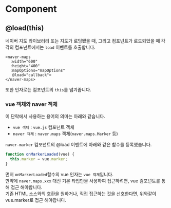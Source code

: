 # Component
## @load(this)
네이버 지도 라이브러리 또는 지도가 로딩됐을 때, 그리고 컴포넌트가 로드되었을 때 각각의 컴포넌트에서는 `load` 이벤트를 호출합니다.
```vue
<naver-maps 
  :width="600" 
  :height="400" 
  :mapOptions="mapOptions"
   @load="callback">
</naver-maps>
```
또한 인자로는 컴포넌트의 `this`를 넘겨줍니다. 
### vue 객체와 naver 객체
이 단락에서 사용하는 용어의 의미는 아래와 같습니다.
* `vue 객체` : `vue.js` 컴포넌트 객체
* `naver 객체` : `naver.maps` 객체(`naver.maps.Marker` 등)

`naver-marker` 컴포넌트의 @load 이벤트에 아래와 같은 함수를 등록했습니다.
```javascript
function onMarkerLoaded(vue) {
  this.marker = vue.marker;
}
```

먼저 `onMarkerLoaded`함수의 vue 인자는 `vue 객체`입니다. <br>
만약에 `naver.maps.xxx` 대신 기본 타입만을 사용하여 접근하려면, vue 컴포넌트를 통해 접근 해야합니다. <br>
기존 HTML 소스와의 호환을 원하거나, 직접 접근하는 것을 선호한다면, 위와같이 vue.marker로 접근 해야합니다.
 
